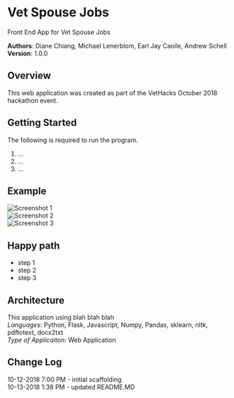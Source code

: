 # Vet Spouse Jobs
Front End App for Vet Spouse Jobs

**Authors**: Diane Chiang, Michael Lenerblom, Earl Jay Caoile, Andrew Schell <br />
**Version**: 1.0.0

## Overview
This web application was created as part of the VetHacks October 2018 hackathon event.

## Getting Started
The following is required to run the program.
1. ...
2. ...
3. ...

## Example
![Screenshot 1](test1.jpg) <br />
![Screenshot 2](test2.jpg)<br />
![Screenshot 3](test3.jpg) <br />

## Happy path
- step 1
- step 2
- step 3

## Architecture
This application using blah blah blah <br />
*Languages*: Python, Flask, Javascript, Numpy, Pandas, sklearn, nltk, pdftotext, docx2txt <br />
*Type of Applicaiton*: Web Application <br />

## Change Log
10-12-2018 7:00 PM - initial scaffolding <br />
10-13-2018 1:38 PM - updated README.MD
